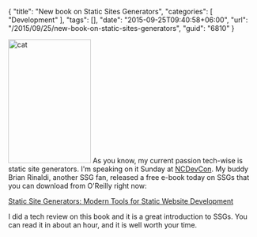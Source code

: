 {
	"title": "New book on Static Sites Generators",
	"categories": [
		"Development"
	],
	"tags": [],
	"date": "2015-09-25T09:40:58+06:00",
	"url": "/2015/09/25/new-book-on-static-sites-generators",
	"guid": "6810"
}

<img src="http://static.raymondcamden.com/images/wp-content/uploads/2015/09/cat.gif" alt="cat" width="167" height="250" class="alignleft size-full wp-image-6811" /> As you know, my current passion tech-wise is static site generators. I'm speaking on it Sunday at <a href="http://www.ncdevcon.com">NCDevCon</a>. My buddy Brian Rinaldi, another SSG fan, released a free e-book today on SSGs that you can download from O'Reilly right now:

<a href="http://www.oreilly.com/web-platform/free/static-site-generators.csp">Static Site Generators: Modern Tools for Static Website Development</a>

I did a tech review on this book and it is a great introduction to SSGs. You can read it in about an hour, and it is well worth your time.